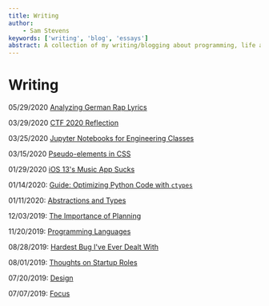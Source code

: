 ```yaml
---
title: Writing
author:
    - Sam Stevens
keywords: ['writing', 'blog', 'essays']
abstract: A collection of my writing/blogging about programming, life and startups.
---
```


# Writing

05/29/2020 [Analyzing German Rap Lyrics](/writing/german-rap)

03/29/2020 [CTF 2020 Reflection](/writing/ctf-2020)

03/25/2020 [Jupyter Notebooks for Engineering Classes](/writing/jupyter-for-hw)

03/15/2020 [Pseudo-elements in CSS](/writing/pseudo-elements)

01/29/2020 [iOS 13's Music App Sucks](/writing/ios-13s-music-app-sucks)

01/14/2020: [Guide: Optimizing Python Code with `ctypes`](/writing/optimizing-python-code-with-ctypes)

<!-- 01/14/2020: [Profiling Python Code with `cProfile`](/writing/profiling-python-code-with-cprofile) -->

01/11/2020: [Abstractions and Types](/writing/abstractions-and-types)

12/03/2019: [The Importance of Planning](/writing/the-importance-of-planning)

11/20/2019: [Programming Languages](/writing/programming-languages)

08/28/2019: [Hardest Bug I've Ever Dealt With](/writing/hardest-bug-ive-ever-dealt-with)

08/01/2019: [Thoughts on Startup Roles](/writing/thoughts-on-startup-roles)

07/20/2019: [Design](/writing/design)

07/07/2019: [Focus](/writing/focus)